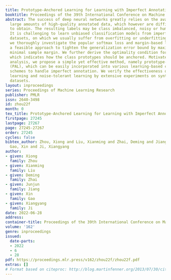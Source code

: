 ```yaml
---
title: Prototype-Anchored Learning for Learning with Imperfect Annotations
booktitle: Proceedings of the 39th International Conference on Machine Learning
abstract: The success of deep neural networks greatly relies on the availability of
  large amounts of high-quality annotated data, which however are difficult or expensive
  to obtain. The resulting labels may be class imbalanced, noisy or human biased.
  It is challenging to learn unbiased classification models from imperfectly annotated
  datasets, on which we usually suffer from overfitting or underfitting. In this work,
  we thoroughly investigate the popular softmax loss and margin-based loss, and offer
  a feasible approach to tighten the generalization error bound by maximizing the
  minimal sample margin. We further derive the optimality condition for this purpose,
  which indicates how the class prototypes should be anchored. Motivated by theoretical
  analysis, we propose a simple yet effective method, namely prototype-anchored learning
  (PAL), which can be easily incorporated into various learning-based classification
  schemes to handle imperfect annotation. We verify the effectiveness of PAL on class-imbalanced
  learning and noise-tolerant learning by extensive experiments on synthetic and real-world
  datasets.
layout: inproceedings
series: Proceedings of Machine Learning Research
publisher: PMLR
issn: 2640-3498
id: zhou22f
month: 0
tex_title: Prototype-Anchored Learning for Learning with Imperfect Annotations
firstpage: 27245
lastpage: 27267
page: 27245-27267
order: 27245
cycles: false
bibtex_author: Zhou, Xiong and Liu, Xianming and Zhai, Deming and Jiang, Junjun and
  Gao, Xin and Ji, Xiangyang
author:
- given: Xiong
  family: Zhou
- given: Xianming
  family: Liu
- given: Deming
  family: Zhai
- given: Junjun
  family: Jiang
- given: Xin
  family: Gao
- given: Xiangyang
  family: Ji
date: 2022-06-28
address:
container-title: Proceedings of the 39th International Conference on Machine Learning
volume: '162'
genre: inproceedings
issued:
  date-parts:
  - 2022
  - 6
  - 28
pdf: https://proceedings.mlr.press/v162/zhou22f/zhou22f.pdf
extras: []
# Format based on citeproc: http://blog.martinfenner.org/2013/07/30/citeproc-yaml-for-bibliographies/
---
```


